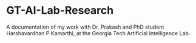 # GT-AI-Lab-Research
A documentation of my work with Dr. Prakash and PhD student Harshavardhan P Kamarthi, at the Georgia Tech Artificial Intelligence Lab.
